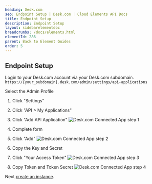 ```yaml
---
heading: Desk.com
seo: Endpoint Setup | Desk.com | Cloud Elements API Docs
title: Endpoint Setup
description: Endpoint Setup
layout: sidebarelementdoc
breadcrumbs: /docs/elements.html
elementId: 286
parent: Back to Element Guides
order: 5
---
```


## Endpoint Setup

Login to your Desk.com account via your Desk.com subdomain.
`https://{your_subdomain}.desk.com/admin/settings/api-applications`

Select the Admin Profile

1. Click "Settings"

2. Click "API > My Applications"

3. Click "Add API Application"
![Desk.com Connected App step 1](http://cloud-elements.com/wp-content/uploads/2016/10/DeskcomAPI1.png)

4. Complete form

5. Click "Add"
![Desk.com Connected App step 2](http://cloud-elements.com/wp-content/uploads/2016/10/DeskcomAPI2.png)

6. Copy the Key and Secret

7. Click "Your Access Token"
![Desk.com Connected App step 3](http://cloud-elements.com/wp-content/uploads/2016/01/DeskcomAPI31.png)

8. Copy Token and Token Secret
![Desk.com Connected App step 4](http://cloud-elements.com/wp-content/uploads/2016/01/DeskcomAPI41.png)

Next [create an instance](desk-create-instance.html).
